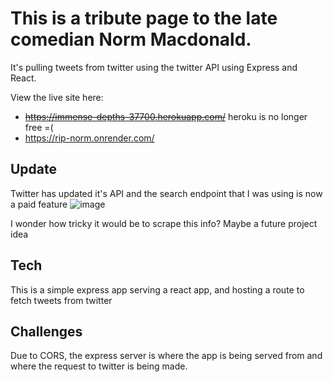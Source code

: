 # This is a tribute page to the late comedian Norm Macdonald. 

It's pulling tweets from twitter using the twitter API using Express and React.

View the live site here: 
- ~~https://immense-depths-37700.herokuapp.com/~~ heroku is no longer free =(
- https://rip-norm.onrender.com/


## Update
Twitter has updated it's API and the search endpoint that I was using is now a paid feature
![image](https://github.com/CapSap/norm-tribute/assets/23469082/cf8eb49f-16bc-417a-8989-c62b6dd2fa35)

I wonder how tricky it would be to scrape this info? Maybe a future project idea

## Tech
This is a simple express app serving a react app, and hosting a route to fetch tweets from twitter

## Challenges
Due to CORS, the express server is where the app is being served from and where the request to twitter is being made. 
